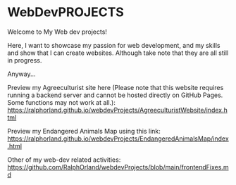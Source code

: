 # WebDevPROJECTS
Welcome to My Web dev projects!

Here, I want to showcase my passion for web development, and my skills and show that I can create websites. Although take note that they are all still in progress.

Anyway...

Preview my Agreeculturist site here (Please note that this website requires running a backend server and cannot be hosted directly on GitHub Pages. Some functions may not work at all.): <br />
https://ralphorland.github.io/webdevProjects/AgreeculturistWebsite/index.html

Preview my Endangered Animals Map using this link:  <br />
https://ralphorland.github.io/webdevProjects/EndangeredAnimalsMap/index.html 

Other of my web-dev related activities: <br />
https://github.com/RalphOrland/webdevProjects/blob/main/frontendFixes.md

